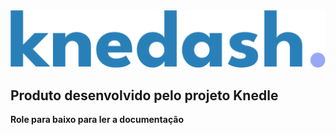 
<!-- background image -->

<img src='assets/logo.svg'>

## Produto desenvolvido pelo projeto Knedle

__Role para baixo para ler a documentação__

<!-- background color -->
